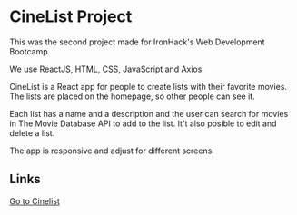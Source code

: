 # CineList Project

This was the second project made for IronHack's Web Development Bootcamp.

We use ReactJS, HTML, CSS, JavaScript and Axios.

CineList is a React app for people to create lists with their favorite movies. The lists are placed on the homepage, so other people can see it. 

Each list has a name and a description and the user can search for movies in The Movie Database API to add to the list. It't also posible to edit and delete a list.

The app is responsive and adjust for different screens.

## Links

[Go to Cinelist](https://mycinelist.netlify.app/)

